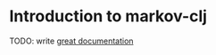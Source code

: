 # Introduction to markov-clj

TODO: write [great documentation](http://jacobian.org/writing/great-documentation/what-to-write/)
